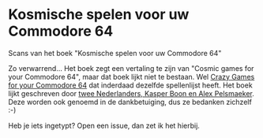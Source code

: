 # Kosmische spelen voor uw Commodore 64

Scans van het boek "Kosmische spelen voor uw Commodore 64"


Zo verwarrend... Het boek zegt een vertaling te zijn van "Cosmic games for your Commodore 64",
maar dat boek lijkt niet te bestaan.
Wel [Crazy Games for your Commodore 64](https://www.mobygames.com/game/210801/crazy-games-for-your-commodore-64/) dat inderdaad dezelfde spellenlijst heeft.
Het boek lijkt geschreven door [twee Nederlanders, Kasper Boon en Alex Pelsmaeker](https://www.tekstadventure.nl/database/geheim_van_de_drie_burchten.html).
Deze worden ook genoemd in de dankbetuiging, dus ze bedanken zichzelf :-)

Heb je iets ingetypt? Open een issue, dan zet ik het hierbij.